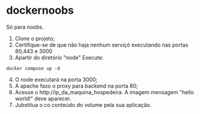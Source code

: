 # dockernoobs

Só para noobs.

1. Clone o projeto;
2. Certifique-se de que não haja nenhum serviçõ executando nas portas 80,443 e 3000
3. Apartir do diretório "node" Execute:
```
docker compose up -d
```
4. O node executará na porta 3000;
5. A apache fazo o proxy para backend na porta 80;
6. Acesse o http://ip_da_maquina_hospedeira. A imagem mensagem "hello world!" deve aparecer.
7. Jubstitua o co conteúdo do volume pela sua aplicação.
